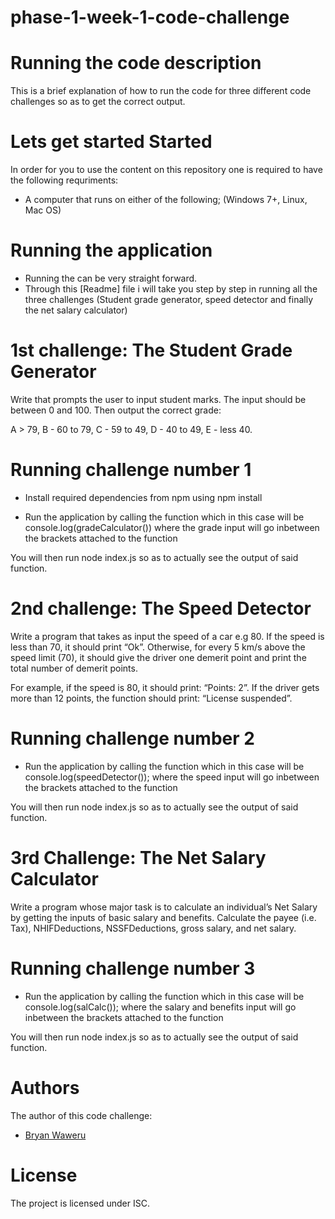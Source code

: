 # phase-1-week-1-code-challenge

<!-- Start -->

# Running the code description
This is a brief explanation of how to run the code for three different code challenges so as to get the correct output.

# Lets get started Started
In order for you to use the content on this repository one is required to have the following requriments:

- A computer that runs on either of the following; (Windows 7+, Linux, Mac OS)

# Running the application

- Running the can be very straight forward. 
- Through this [Readme] file i will take you step by step in running all the three challenges (Student grade generator, speed detector and finally the net salary calculator)

# 1st challenge: The Student Grade Generator 
Write that prompts the user to input student marks. The input should be between 0 and 100. Then output the correct grade: 

A > 79, B - 60 to 79, C -  59 to 49, D - 40 to 49, E - less 40.

# Running challenge number 1

- Install required dependencies from npm using npm install

- Run the application by calling the function which in this case will be console.log(gradeCalculator()) where the grade input will go inbetween the brackets attached to the function

You will then run node index.js so as to actually see the output of said function.

# 2nd challenge: The Speed Detector 
Write a program that takes as input the speed of a car e.g 80. If the speed is less than 70, it should print “Ok”. Otherwise, for every 5 km/s above the speed limit (70), it should give the driver one demerit point and print the total number of demerit points.

For example, if the speed is 80, it should print: “Points: 2”. If the driver gets more than 12 points, the function should print: “License suspended”.

# Running challenge number 2

- Run the application by calling the function which in this case will be console.log(speedDetector()); where the speed input will go inbetween the brackets attached to the function

You will then run node index.js so as to actually see the output of said function.

# 3rd Challenge: The Net Salary Calculator 
Write a program whose major task is to calculate an individual’s Net Salary by getting the inputs of basic salary and benefits. Calculate the payee (i.e. Tax), NHIFDeductions, NSSFDeductions, gross salary, and net salary. 

# Running challenge number 3

- Run the application by calling the function which in this case will be console.log(salCalc()); where the salary and benefits input will go inbetween the brackets attached to the function

You will then run node index.js so as to actually see the output of said function.

# Authors
The author of this code challenge:
- [Bryan Waweru](https://github.com/Bwaweru12345)

# License
The project is licensed under ISC.